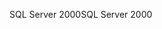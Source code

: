 <span data-ttu-id="64f5c-101">SQL Server 2000</span><span class="sxs-lookup"><span data-stu-id="64f5c-101">SQL Server 2000</span></span>